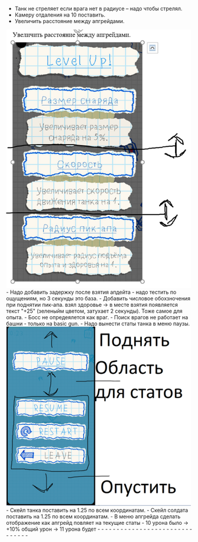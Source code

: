 - Танк не стреляет если врага нет в радиусе – надо чтобы стрелял.
- Камеру отдаления на 10 поставить.
- Увеличить расстояние между апгрейдами.
<img src="image.png" alt="image" style="width:500px;height:auto;">
- Надо добавить задержку после взятия апдейта - надо тестить по ощущениям, но 3 секунды это база.
- Добавить числовое обохзночения при поднятии пик-апа. взял здоровье -> в месте взятия появляется текст "+25" (зеленыйм цветом, затухает 2 секунды). Тоже самое для опыта.
- Босс не опредеялется как враг.
- Поиск врагов не работает на башни - только на basic gun.
- Надо вынести статы танка в меню паузы.
<img src="image-1.png" alt="image" style="width:500px;height:auto;">
- Скейл танка поставить на 1.25 по всем координатам.
- Скейл солдата поставить на 1.25 по всем координатам.
- В меню апгрейда сделать отображение как апгрейд повляет на текущие статы - 10 урона было -> +10% общий урон -> 11 урона будет
-
-
-
-
-
-
-
-
-
-
-
-
-
-
-
-
-
-
-
-
-
-
-
-
-
-
-
-
-
-
-
